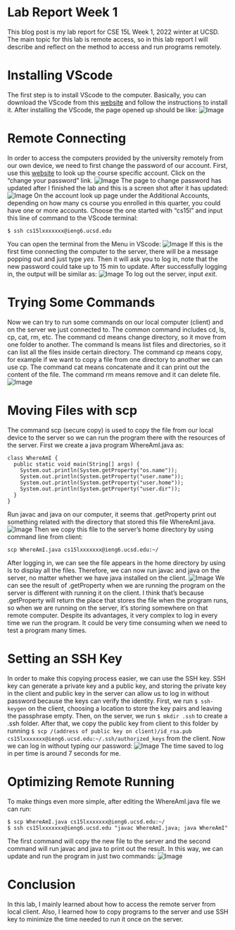 # Lab Report Week 1
This blog post is my lab report for CSE 15L Week 1, 2022 winter at UCSD. The main topic for this lab is remote access, so in this lab report I will describe and reflect on the method to access and run programs remotely.
# Installing VScode
The first step is to install VScode to the computer. Basically, you can download the VScode from this [website](https://code.visualstudio.com/) and follow the instructions to install it. After installing the VScode, the page opened up should be like:
![Image](1-1.png)
# Remote Connecting
In order to access the computers provided by the university remotely from our own device, we need to first change the password of our account. First, use this [website](https://sdacs.ucsd.edu/~icc/index.php) to look up the course specific account. Click on the “change your password” link.
![Image](1-2.png)
The page to change password has updated after I finished the lab and this is a screen shot after it has updated:
![Image](1-3.png)
On the account look up page under the Additional Accounts, depending on how many cs course you enrolled in this quarter, you could have one or more accounts. Choose the one started with “cs15l” and input this line of command to the VScode terminal:
```
$ ssh cs15lxxxxxxx@ieng6.ucsd.edu
```
You can open the terminal from the Menu in VScode:
![Image](1-4.png)
If this is the first time connecting the computer to the server, there will be a message popping out and just type *yes*. Then it will ask you to log in, note that the new password could take up to 15 min to update. After successfully logging in, the output will be similar as:
![Image](1-5.png)
To log out the server, input *exit*.
# Trying Some Commands
Now we can try to run some commands on our local computer (client) and on the server we just connected to.
The common command includes cd, ls, cp, cat, rm, etc. The command cd means change directory, so it move from one folder to another. The command ls means list files and directories, so it can list all the files inside certain directory. The command cp means copy, for example if we want to copy a file from one directory to another we can use cp. The command cat means concatenate and it can print out the content of the file. The command rm means remove and it can delete file.
![Image](1-6.png)
# Moving Files with scp
The command scp (secure copy) is used to copy the file from our local device to the server so we can run the program there with the resources of the server. First we create a java program WhereAmI.java as:
```
class WhereAmI {
  public static void main(String[] args) {
    System.out.println(System.getProperty("os.name"));
    System.out.println(System.getProperty("user.name"));
    System.out.println(System.getProperty("user.home"));
    System.out.println(System.getProperty("user.dir"));
  }
}
```
Run javac and java on our computer, it seems that .getProperty print out something related with the directory that stored this file WhereAmI.java.
![Image](1-7.png)
Then we copy this file to the server’s home directory by using command line from client:
```
scp WhereAmI.java cs15lxxxxxxx@ieng6.ucsd.edu:~/
```
After logging in, we can see the file appears in the home directory by using ls to display all the files. Therefore, we can now run javac and java on the server, no matter whether we have java installed on the client.
![Image](1-8.png)
We can see the result of .getProperty when we are running the program on the server is different with running it on the client. I think that’s because .getProperty will return the place that stores the file when the program runs, so when we are running on the server, it’s storing somewhere on that remote computer.
Despite its advantages, it very complex to log in every time we run the program. It could be very time consuming when we need to test a program many times.
# Setting an SSH Key
In order to make this copying process easier, we can use the SSH key. SSH key can generate a private key and a public key, and storing the private key in the client and public key in the server can allow us to log in without password because the keys can verify the identity.
First, we run `$ ssh-keygen` on the client, choosing a location to store the key pairs and leaving the passphrase empty. Then, on the server, we run `$ mkdir .ssh` to create a .ssh folder. After that, we copy the public key from client to this folder by running `$ scp /(address of public key on client)/id_rsa.pub cs15lxxxxxxx@ieng6.ucsd.edu:~/.ssh/authorized_keys` from the client. Now we can log in without typing our password:
![Image](1-9.png)
The time saved to log in per time is around 7 seconds for me.
# Optimizing Remote Running
To make things even more simple, after editing the WhereAmI.java file we can run:
```
$ scp WhereAmI.java cs15lxxxxxxx@ieng6.ucsd.edu:~/
$ ssh cs15lxxxxxxx@ieng6.ucsd.edu "javac WhereAmI.java; java WhereAmI"
```
The first command will copy the new file to the server and the second command will run javac and java to print out the result. In this way, we can update and run the program in just two commands:
![Image](1-10.png)
# Conclusion
In this lab, I mainly learned about how to access the remote server from local client. Also, I learned how to copy programs to the server and use SSH key to minimize the time needed to run it once on the server.
